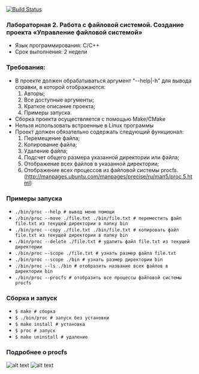 [![Build Status](https://travis-ci.org/ViktoriaGatz/file_system_C.svg?branch=master)](https://travis-ci.org/ViktoriaGatz/file_system_C)
### Лабораторная 2. Работа с файловой системой. Создание проекта «Управление файловой системой»

* Язык программирования: С/С++
* Срок выполнения: 2 недели

### Требования:
* В проекте должен обрабатываться аргумент "--help|-h" для вывода справки, в которой отображаются:
    1. Авторы;
    2. Все доступные аргументы;
    3. Краткое описание проекта;
    4. Примеры запуска.
* Сборка проекта осуществляется с помощью Make/CMake
* Нельзя использовать встроенные в Linux программы
* Проект должен обязательно содержать следующий функционал:
    1. Перемещение файла;
    2. Копирование файла;
    3. Удаление файла;
    4. Подсчет общего размера указанной директории или файла;
    5. Отображение всех файлов в указанной директории;
    6. Отображение всех процессов из файловой системы procfs. (http://manpages.ubuntu.com/manpages/precise/ru/man5/proc.5.html)

### Примеры запуска
* ````./bin/proc --help # вывод меню помощи````
* ````./bin/proc --move ./file.txt ./bin/file.txt # переместить файл file.txt из текущей директории в папку bin````
* ````./bin/proc --copy ./file.txt ./bin/file.txt # копировать файл file.txt из текущей директории в папку bin````
* ````./bin/proc --delete ./file.txt # удалить файл file.txt из текущей директории````
* ````./bin/proc --scope ./file.txt # узнать размер файла file.txt````
* ````./bin/proc --scope ./bin # узнать размер директории bin````
* ````./bin/proc --ls ./bin # отобразить название всех файлов в директории bin````
* ````./bin/proc --procfs # отобразить все процессы файловой системы procfs````

### Сборка и запуск
* ````$ make # сборка````                 
* ````$ ./bin/proc # запуск без установки````                  
* ````$ make install # установка````                 
* ````$ proc # запуск````               
* ````$ make uninstall # удаление````                 

### Подробнее о procfs
![alt text](screen/screen1.png "screen 1, procfs")
![alt text](screen/screen2.png "screen 2, procfs")
